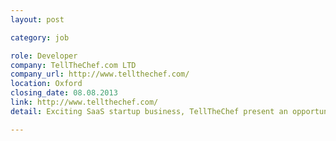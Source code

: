 ```yaml
---
layout: post

category: job

role: Developer
company: TellTheChef.com LTD
company_url: http://www.tellthechef.com/
location: Oxford
closing_date: 08.08.2013
link: http://www.tellthechef.com/
detail: Exciting SaaS startup business, TellTheChef present an opportunity for a PHP, MySQL, AJAX, jQuery developer to freelance with us for 2-3 months. Starting as soon as possible.

---
```

